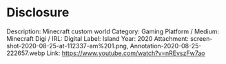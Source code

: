 # Disclosure

Description: Minecraft custom world
Category: Gaming
Platform / Medium: Minecraft
Digi / IRL: Digital
Label: Island
Year: 2020
Attachment: screen-shot-2020-08-25-at-112337-am%201.png, Annotation-2020-08-25-222657.webp
Link: https://www.youtube.com/watch?v=nREvszFw7ao
